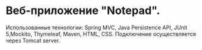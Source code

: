 # Веб-приложение "Notepad".

Использованные технологии: Spring MVC, Java Persistence API, JUnit 5,Mockito, Thymeleaf, Maven, HTML, CSS.
Подключение осуществляется через Tomcat server.
